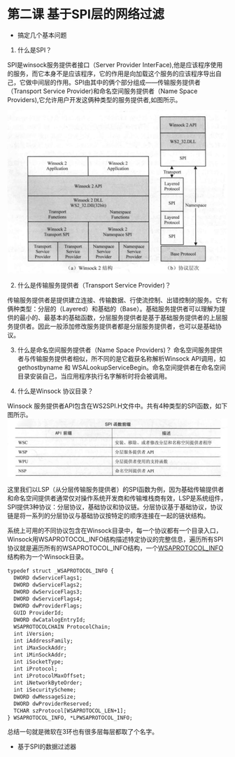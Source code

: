 # 第二课 基于SPI层的网络过滤
* 搞定几个基本问题
1. 什么是SPI？

SPI是winsock服务提供者接口（Server Provider InterFace),他是应该程序使用的服务，而它本身不是应该程序，它的作用是向加载这个服务的应该程序导出自己，它做中间层的作用。SPI由其中的俩个部分组成——传输服务提供者（Transport Service Provider)和命名空间服务提供者（Name Space Providers),它允许用户开发这俩种类型的服务提供者,如图所示。

![](./image/1.png)

2. 什么是传输服务提供者（Transport Service Provider)？

传输服务提供者是提供建立连接、传输数据、行使流控制、出错控制的服务。它有俩种类型：分层的（Layered）和基础的（Base）。基础服务提供者可以理解为提供的最小的、最基本的基础函数，分层服务提供者是基于基础服务提供者的上层服务提供者。因此一般添加修改服务提供者都是分层服务提供者，也可以是基础协议。

3. 什么是命名空间服务提供者（Name Space Providers)？
命名空间服务提供者与传输服务提供者相似，所不同的是它截获名称解析Winsock API调用，如gethostbyname 和 WSALookupServiceBegin。命名空间提供者在命名空间目录安装自己，当应用程序执行名字解析时将会被调用。

4. 什么是Winsock 协议目录？

Winsock 服务提供者API包含在WS2SPI.H文件中。共有4种类型的SPI函数，如下图所示。
![](./image/2.png)

这里我们以LSP（从分层传输服务提供者）的SPI函数为例，因为基础传输提供者和命名空间提供者通常仅对操作系统开发商和传输堆栈商有效，LSP是系统组件，SPI提供3种协议：分层协议，基础协议和协议链。分层协议基于基础协议，协议链是将一系列的分层协议与基础协议按特定的顺序连接在一起的链状结构。

系统上可用的不同协议包含在Winsock目录中，每一个协议都有一个目录入口，Winsock用WSAPROTOCOL_INFO结构描述特定协议的完整信息，遍历所有SPI协议就是遍历所有的WSAPROTOCOL_INFO结构，一个[WSAPROTOCOL_INFO](https://docs.microsoft.com/en-us/previous-versions/aa916786(v=msdn.10))结构称为一个Winsock目录。
```
typedef struct _WSAPROTOCOL_INFO {
  DWORD dwServiceFlags1;
  DWORD dwServiceFlags2;
  DWORD dwServiceFlags3;
  DWORD dwServiceFlags4;
  DWORD dwProviderFlags;
  GUID ProviderId;
  DWORD dwCatalogEntryId;
  WSAPROTOCOLCHAIN ProtocolChain;
  int iVersion;
  int iAddressFamily;
  int iMaxSockAddr;
  int iMinSockAddr;
  int iSocketType;
  int iProtocol;
  int iProtocolMaxOffset;
  int iNetworkByteOrder;
  int iSecurityScheme;
  DWORD dwMessageSize;
  DWORD dwProviderReserved;
  TCHAR szProtocol[WSAPROTOCOL_LEN+1];
} WSAPROTOCOL_INFO, *LPWSAPROTOCOL_INFO;
```

总结一句就是微软在3环也有很多层每层都取了个名字。

* 基于SPI的数据过滤器









